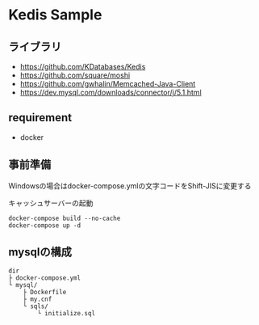# Kedis Sample

## ライブラリ

- https://github.com/KDatabases/Kedis
- https://github.com/square/moshi
- https://github.com/gwhalin/Memcached-Java-Client
- https://dev.mysql.com/downloads/connector/j/5.1.html

## requirement

- docker

## 事前準備

Windowsの場合はdocker-compose.ymlの文字コードをShift-JISに変更する

キャッシュサーバーの起動
```
docker-compose build --no-cache
docker-compose up -d
```

## mysqlの構成 


```mysql構成
dir
├ docker-compose.yml
└ mysql/
    ├ Dockerfile
    ├ my.cnf
    └ sqls/
        └ initialize.sql
```